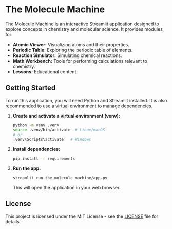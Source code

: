 # The Molecule Machine

The Molecule Machine is an interactive Streamlit application designed to explore concepts in chemistry and molecular science. It provides modules for:

*   **Atomic Viewer:** Visualizing atoms and their properties.
*   **Periodic Table:** Exploring the periodic table of elements.
*   **Reaction Simulator:** Simulating chemical reactions.
*   **Math Workbench:** Tools for performing calculations relevant to chemistry.
*   **Lessons:** Educational content.

## Getting Started

To run this application, you will need Python and Streamlit installed.  It is also recommended to use a virtual environment to manage dependencies.

1.  **Create and activate a virtual environment (venv):**

    ```bash
    python -m venv .venv
    source .venv/bin/activate  # Linux/macOS
    # or
    .venv\Scripts\activate   # Windows
    ```

2.  **Install dependencies:**

    ```bash
    pip install -r requirements
    ```

3.  **Run the app:**

    ```bash
    streamlit run the_molecule_machine/app.py
    ```

    This will open the application in your web browser.

## License

This project is licensed under the MIT License - see the [LICENSE](LICENSE) file for details.

